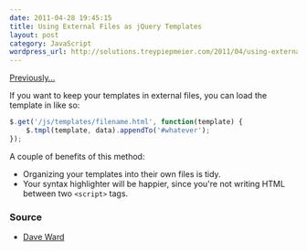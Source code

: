 ```yaml
---
date: 2011-04-28 19:45:15
title: Using External Files as jQuery Templates
layout: post
category: JavaScript
wordpress_url: http://solutions.treypiepmeier.com/2011/04/using-external-files-as-jquery-templates/
---
```

[Previously&hellip;](/2010/10/25/jquery-templates/)

If you want to keep your templates in external files, you can load the template in like so:

```javascript
$.get('/js/templates/filename.html', function(template) {
	$.tmpl(template, data).appendTo('#whatever');
});
```

A couple of benefits of this method:

- Organizing your templates into their own files is tidy.
- Your syntax highlighter will be happier, since you're not writing HTML between two `<script>` tags.

### Source

- [Dave Ward](http://encosia.com/2010/10/05/using-external-templates-with-jquery-templates/)